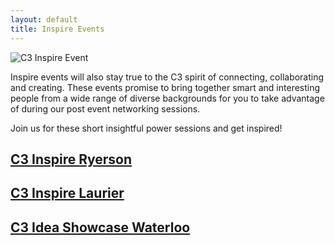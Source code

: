 ```yaml
---
layout: default
title: Inspire Events
---
```

<div class="col-md-6 pull-right">
	<img src="http://i.imgur.com/hD5d5Pjl.jpg" alt="C3 Inspire Event" class="img-thumbnail img-responsive">
</div>

Inspire events will also stay true to the C3 spirit of connecting, collaborating and creating. These events promise to bring together smart and interesting people from a wide range of diverse backgrounds for you to take advantage of during our post event networking sessions.

Join us for these short insightful power sessions and get inspired!

## [C3 Inspire Ryerson](/inspire/ryerson)

## [C3 Inspire Laurier](/inspire/spring2013)

## [C3 Idea Showcase Waterloo](/inspire/ideashowcase2012)
